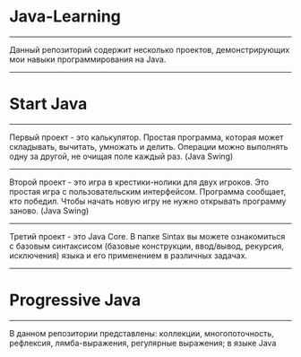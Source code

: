 # Java-Learning
***
Данный репозиторий содержит несколько проектов, демонстрирующих мои навыки программирования на Java.
***
# Start Java
***
Первый проект - это калькулятор. Простая программа, которая может складывать, вычитать,
умножать и делить. Операции можно выполнять одну за другой, не очищая поле каждый раз.
(Java Swing)
***
Второй проект - это игра в крестики-нолики для двух игроков. Это простая игра с пользовательским интерфейсом.
Программа сообщает, кто победил. Чтобы начать новую игру не нужно открывать программу заново.
(Java Swing)
***
Третий проект - это Java Core. В папке Sintax вы можете ознакомиться с базовым синтаксисом (базовые конструкции, ввод/вывод, рекурсия, исключения) языка и его применением в различных задачах.

***
# Progressive Java
***
В данном репозитории представлены: коллекции, многопоточность, рефлексия, лямба-выражения, регулярные выражения; в языке Java
